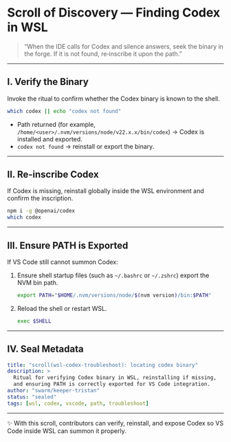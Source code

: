 # Scroll of Discovery — Finding Codex in WSL

> “When the IDE calls for Codex and silence answers, seek the binary in the forge. If it is not found, re‑inscribe it upon the path.”

---

## I. Verify the Binary
Invoke the ritual to confirm whether the Codex binary is known to the shell.

```bash
which codex || echo "codex not found"
```

- Path returned (for example, `/home/<user>/.nvm/versions/node/v22.x.x/bin/codex`) → Codex is installed and exported.
- `codex not found` → reinstall or export the binary.

---

## II. Re-inscribe Codex
If Codex is missing, reinstall globally inside the WSL environment and confirm the inscription.

```bash
npm i -g @openai/codex
which codex
```

---

## III. Ensure PATH is Exported
If VS Code still cannot summon Codex:

1. Ensure shell startup files (such as `~/.bashrc` or `~/.zshrc`) export the NVM bin path.
   ```bash
   export PATH="$HOME/.nvm/versions/node/$(nvm version)/bin:$PATH"
   ```
2. Reload the shell or restart WSL.
   ```bash
   exec $SHELL
   ```

---

## IV. Seal Metadata
```yaml
title: "scroll(wsl-codex-troubleshoot): locating codex binary"
description: >
  Ritual for verifying Codex binary in WSL, reinstalling if missing,
  and ensuring PATH is correctly exported for VS Code integration.
author: "swarm/keeper-tristan"
status: "sealed"
tags: [wsl, codex, vscode, path, troubleshoot]
```

---

✨ With this scroll, contributors can verify, reinstall, and expose Codex so VS Code inside WSL can summon it properly.
